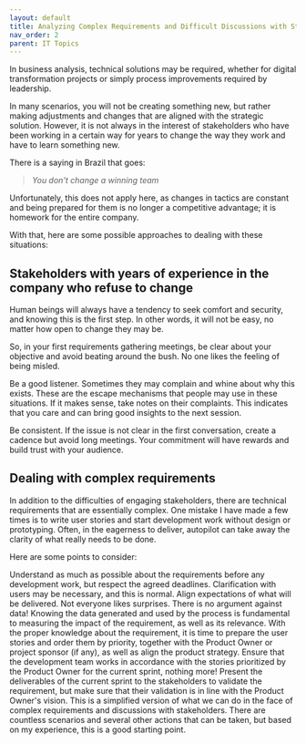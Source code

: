 ```yaml
---
layout: default
title: Analyzing Complex Requirements and Difficult Discussions with Stakeholders
nav_order: 2
parent: IT Topics
---
```


In business analysis, technical solutions may be required, whether for digital transformation projects or simply process improvements required by leadership.

In many scenarios, you will not be creating something new, but rather making adjustments and changes that are aligned with the strategic solution. However, it is not always in the interest of stakeholders who have been working in a certain way for years to change the way they work and have to learn something new.

There is a saying in Brazil that goes:

> _You don't change a winning team_

Unfortunately, this does not apply here, as changes in tactics are constant and being prepared for them is no longer a competitive advantage; it is homework for the entire company.

With that, here are some possible approaches to dealing with these situations:

## Stakeholders with years of experience in the company who refuse to change

Human beings will always have a tendency to seek comfort and security, and knowing this is the first step. In other words, it will not be easy, no matter how open to change they may be.

So, in your first requirements gathering meetings, be clear about your objective and avoid beating around the bush. No one likes the feeling of being misled.

Be a good listener. Sometimes they may complain and whine about why this exists. These are the escape mechanisms that people may use in these situations. If it makes sense, take notes on their complaints. This indicates that you care and can bring good insights to the next session.

Be consistent. If the issue is not clear in the first conversation, create a cadence but avoid long meetings. Your commitment will have rewards and build trust with your audience.

## Dealing with complex requirements

In addition to the difficulties of engaging stakeholders, there are technical requirements that are essentially complex. One mistake I have made a few times is to write user stories and start development work without design or prototyping. Often, in the eagerness to deliver, autopilot can take away the clarity of what really needs to be done.

Here are some points to consider:

Understand as much as possible about the requirements before any development work, but respect the agreed deadlines. Clarification with users may be necessary, and this is normal. Align expectations of what will be delivered. Not everyone likes surprises.
There is no argument against data! Knowing the data generated and used by the process is fundamental to measuring the impact of the requirement, as well as its relevance.
With the proper knowledge about the requirement, it is time to prepare the user stories and order them by priority, together with the Product Owner or project sponsor (if any), as well as align the product strategy.
Ensure that the development team works in accordance with the stories prioritized by the Product Owner for the current sprint, nothing more!
Present the deliverables of the current sprint to the stakeholders to validate the requirement, but make sure that their validation is in line with the Product Owner's vision.
This is a simplified version of what we can do in the face of complex requirements and discussions with stakeholders. There are countless scenarios and several other actions that can be taken, but based on my experience, this is a good starting point.
